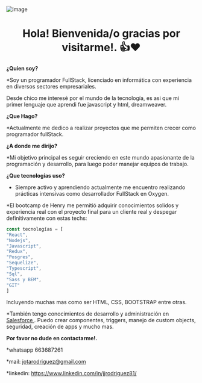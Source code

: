 ![image](https://user-images.githubusercontent.com/65400450/221439537-4e43a51d-453b-48b5-9659-d6ffc6bada4a.png)


<h1 align="center">Hola! Bienvenida/o gracias por visitarme!. 👍❤</h1>

**¿Quien soy?**

*Soy un programador FullStack, licenciado en informática con 
experiencia en diversos sectores empresariales.


Desde chico me interesé por el mundo de la tecnología, es asi que mi primer lenguaje que aprendi fue javascript y html, dreamweaver.

**¿Que Hago?**

*Actualmente me dedico a realizar proyectos que me permiten crecer como programador fullStack.

**¿A donde me dirijo?**

*Mi objetivo principal es seguir creciendo en este mundo apasionante de la programación y desarrollo, para luego poder manejar equipos de trabajo.

**¿Que tecnologias uso?**

* Siempre activo y aprendiendo actualmente me encuentro realizando prácticas intensivas como desarrollador FullStack en Oxygen.

*El bootcamp de Henry me permitió adquirir conocimientos solidos y experiencia real con el proyecto final para un cliente real y despegar definitivamente con estas techs: 

```js
const tecnologías = [
"React",
"Nodejs",
"Javascript",
"Redux",
"Posgres",
"Sequelize",
"Typescript",
"Sql",
"Sass y BEM",
"GIT"
]
``` 

Incluyendo muchas mas como ser HTML, CSS, BOOTSTRAP entre otras.

*También tengo conocimientos de desarrollo y administración en <a href="https://trailblazer.me/id/lrodriguez21"> Salesforce </a>. Puedo crear componentes, triggers, manejo de custom objects, seguridad, creación de apps y mucho mas. 

**Por favor no dude en contactarme!.**

*whatsapp 663687261

*mail: jotarodriguez@gmail.com

*linkedin: https://www.linkedin.com/in/jjrodriguez81/


